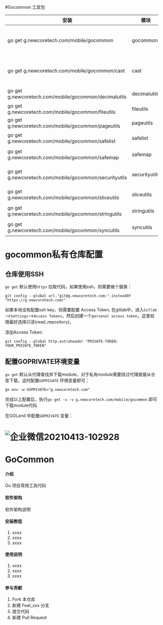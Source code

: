 #Gocommon 工具包

| 安装                                                   | 模块          | 说明                           |
| ------------------------------------------------------ | ------------- | ------------------------------ |
| go get g.newcoretech.com/mobile/gocommon               | gocommon      | 常用判空、相等、包含等判断     |
| go get g.newcoretech.com/mobile/gocommon/cast          | cast          | interface 对其他数据类型的转换 |
| go get g.newcoretech.com/mobile/gocommon/decimalutils  | decimalutils  | 浮点数操作                     |
| go get g.newcoretech.com/mobile/gocommon/fileutils     | fileutils     | 文件操作                       |
| go get g.newcoretech.com/mobile/gocommon/pageutils     | pageutils     | 分页操作                       |
| go get g.newcoretech.com/mobile/gocommon/safelist      | safelist      | 线程安全列表                   |
| go get g.newcoretech.com/mobile/gocommon/safemap       | safemap       | 线程安全字典                   |
| go get g.newcoretech.com/mobile/gocommon/securityutils | securityutils | 常用加/解密，md5等             |
| go get g.newcoretech.com/mobile/gocommon/sliceutils    | sliceutils    | Slice常用操作                  |
| go get g.newcoretech.com/mobile/gocommon/stringutils   | stringutils   | 常用字符串操作                 |
| go get g.newcoretech.com/mobile/gocommon/syncutils     | syncutils     | 同步锁操作                     |



# gocommon私有仓库配置

## 仓库使用SSH

`go get`  默认使用`https`  拉取代码，如果使用ssh，则需要做个替换：

```
git config --global url."git@g.newcoretech.com:".insteadOf "https://g.newcoretech.com/"
```

如果本地没有配置ssh key，则需要配置 Access Token, 在gitlab中，进入`Gitlab`—>`Settings`—>`Access Tokens`，然后创建一个`personal access token`，这里权限最好选择只读(read_repository)。

添加Access Token:

```
git config --global http.extraheader "PRIVATE-TOKEN: YOUR_PRIVATE_TOKEN"
```

## 配置GOPRIVATE环境变量

`go get`  默认从代理查找并下载module，对于私有module需要绕过代理直接从仓库下载，这时配置`GOPRIVATE`  环境变量即可：

```
go env -w GOPRIVATE="g.newcoretech.com"
```

 完成以上配置后，执行`go get -u -v g.newcoretech.com/mobile/gocommon`  即可下载module代码

在GOLand 中配置`GOPRIVATE` 变量：

![企业微信20210413-102928](https://tva1.sinaimg.cn/large/008eGmZEgy1gphwt4avtuj30ra0k8tam.jpg)
=======
# GoCommon

#### 介绍
Go 项目常用工具代码

#### 软件架构
软件架构说明


#### 安装教程

1.  xxxx
2.  xxxx
3.  xxxx

#### 使用说明

1.  xxxx
2.  xxxx
3.  xxxx

#### 参与贡献

1.  Fork 本仓库
2.  新建 Feat_xxx 分支
3.  提交代码
4.  新建 Pull Request

